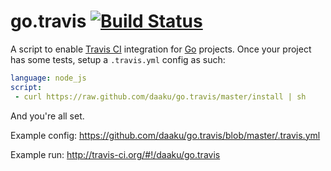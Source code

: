 go.travis [![Build Status](https://secure.travis-ci.org/daaku/go.travis.png)](http://travis-ci.org/daaku/go.travis)
=========

A script to enable [Travis CI](http://travis-ci.org/) integration for
[Go](http://golang.org/) projects. Once your project has some tests,
setup a `.travis.yml` config as such:

```yaml
language: node_js
script:
 - curl https://raw.github.com/daaku/go.travis/master/install | sh
```

And you're all set.

Example config:
https://github.com/daaku/go.travis/blob/master/.travis.yml

Example run:
http://travis-ci.org/#!/daaku/go.travis
